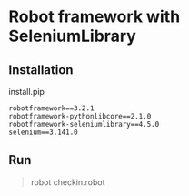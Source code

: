 # Robot framework with SeleniumLibrary

## Installation

install.pip

~~~file
robotframework==3.2.1
robotframework-pythonlibcore==2.1.0
robotframework-seleniumlibrary==4.5.0
selenium==3.141.0
~~~

## Run

> robot checkin.robot
